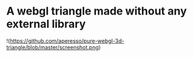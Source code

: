 # A webgl triangle made without any external library

!(https://github.com/aperesso/pure-webgl-3d-triangle/blob/master/screenshot.png)

